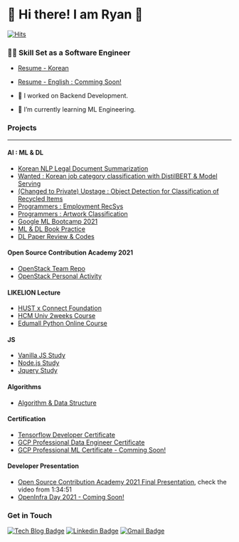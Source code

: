 # 🤖  Hi there! I am Ryan 🐯

[![Hits](https://hits.seeyoufarm.com/api/count/incr/badge.svg?url=https%3A%2F%2Fgithub.com%2FRyanKor&count_bg=%2376FB11&title_bg=%23198BD7&icon=github.svg&icon_color=%23000000&title=Visitors&edge_flat=false)](https://hits.seeyoufarm.com)

### 🏄‍♂️ Skill Set as a Software Engineer

- [Resume - Korean](https://programmers.co.kr/pr/equus3144_2215)
- [Resume - English : Comming Soon!]()

- 🔭 I worked on Backend Development.
- 🌱 I’m currently learning ML Engineering. 


### Projects
---

#### AI : ML & DL
- [Korean NLP Legal Document Summarization](https://github.com/RyanKor/ko-nlp-legal-docs-summary)
- [Wanted : Korean job category classification with DistilBERT & Model Serving](https://github.com/RyanKor/wanted-pilot)
- [(Changed to Private) Upstage : Object Detection for Classification of Recycled Items](https://github.com/RyanKor/Object-Detection-for-Classification-of-Recycled-Items)
- [Programmers : Employment RecSys](https://github.com/RyanKor/dev-match-recommendation)
- [Programmers : Artwork Classification](https://github.com/RyanKor/dev-match-ML)
- [Google ML Bootcamp 2021](https://github.com/RyanKor/2021-google-ml-bootcamp)
- [ML & DL Book Practice](https://github.com/RyanKor/dl-ml-book-code)
- [DL Paper Review & Codes](https://github.com/RyanKor/DL-Paper-Review-and-Code-Practice)

#### Open Source Contribution Academy 2021

- [OpenStack Team Repo](https://github.com/openstack-kr/contribution-academy-2021)
- [OpenStack Personal Activity](https://github.com/RyanKor/2021-OpenStack-Open-Source-Contribution)

#### LIKELION Lecture

- [HUST x Connect Foundation](https://github.com/RyanKor/connect-foundation-material)
- [HCM Univ 2weeks Course](https://github.com/RyanKor/2weeks-curriculum-for-HCM-Univ)
- [Edumall Python Online Course](https://github.com/RyanKor/likelion-edumall-python-online)

#### JS

- [Vanilla JS Study](https://github.com/RyanKor/vanilla-js-for-bootcamp)
- [Node.js Study](https://github.com/RyanKor/node-js-for-bootcamp)
- [Jquery Study](https://github.com/RyanKor/eating-jquery)

#### Algorithms

- [Algorithm & Data Structure](https://github.com/RyanKor/all-algorithms-and-data-structure)

#### Certification

- [Tensorflow Developer Certificate](https://www.credential.net/8b28d930-5e16-4023-884b-1820fd8d8f5e#gs.h8ighc)
- [GCP Professional Data Engineer Certificate](https://www.credential.net/03537775-3648-4fd1-a06c-8ea02d91613e?key=304142fead33e44f6e01c27b1bc10af50205ada70a1f7d7ce64de1ad27711062)
- [GCP Professional ML Certificate - Comming Soon!]()


#### Developer Presentation

- [Open Source Contribution Academy 2021 Final Presentation](https://www.youtube.com/watch?v=BkwRXD8TzOI), check the video from 1:34:51
- [OpenInfra Day 2021 - Coming Soon!]()

### Get in Touch

[![Tech Blog Badge](http://img.shields.io/badge/Medium-000000?style=flat-square&logo=medium&link=https://zzsza.github.io/)](https://medium.com/@equus3144) [![Linkedin Badge](https://img.shields.io/badge/-LinkedIn-blue?style=flat-square&logo=Linkedin&logoColor=white&link=https://www.linkedin.com/in/seung-tae-kim-3bb15715b)](https://www.linkedin.com/in/seung-tae-kim-3bb15715b) [![Gmail Badge](https://img.shields.io/badge/Gmail-d14836?style=flat-square&logo=Gmail&logoColor=white&link=mailto:equus3144@gmail.com)](mailto:equus3144@gmail.com)

